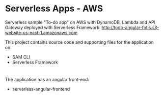 # Serverless Apps - AWS

Serverless sample "To-do app" on AWS with DynamoDB, Lambda and API Gateway deployed with Serverless Framework: 
http://todo-angular-fotis.s3-website-us-east-1.amazonaws.com

This project contains source code and supporting files for the application on
- SAM CLI
- Serverless Framework
#
The application has an angular front-end:
- serverless-angular-frontend
